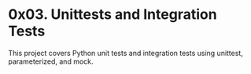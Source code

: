 # 0x03. Unittests and Integration Tests

This project covers Python unit tests and integration tests using unittest, parameterized, and mock.